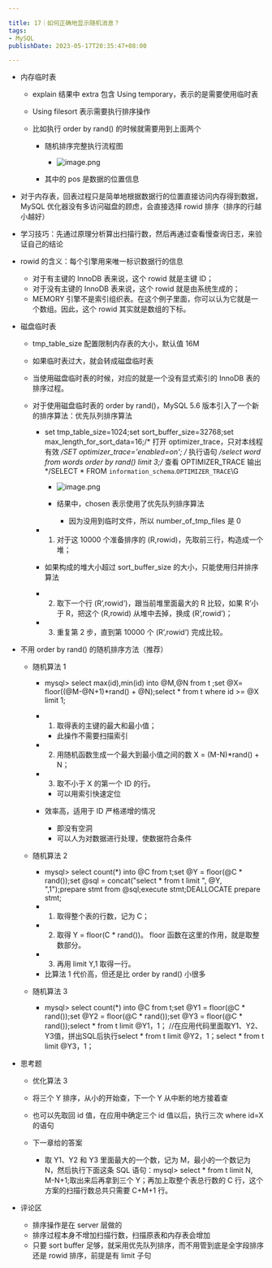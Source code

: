 ```yaml
---

title: 17｜如何正确地显示随机消息？
tags:
- MySQL
publishDate: 2023-05-17T20:35:47+08:00

---
```


- 内存临时表

  - explain 结果中 extra 包含 Using temporary，表示的是需要使用临时表
  - Using filesort 表示需要执行排序操作
  - 比如执行 order by rand() 的时候就需要用到上面两个
  
    - 随机排序完整执行流程图
      - ![image.png](https://cdn.jsdelivr.net/gh/11ze/static/images/mysql45-17-1.png)

    - 其中的 pos 是数据的位置信息

- 对于内存表，回表过程只是简单地根据数据行的位置直接访问内存得到数据，MySQL 优化器没有多访问磁盘的顾虑，会直接选择 rowid 排序（排序的行越小越好）
- 学习技巧：先通过原理分析算出扫描行数，然后再通过查看慢查询日志，来验证自己的结论
- rowid 的含义：每个引擎用来唯一标识数据行的信息

  - 对于有主键的 InnoDB 表来说，这个 rowid 就是主键 ID；
  - 对于没有主键的 InnoDB 表来说，这个 rowid 就是由系统生成的；
  - MEMORY 引擎不是索引组织表。在这个例子里面，你可以认为它就是一个数组。因此，这个 rowid 其实就是数组的下标。

- 磁盘临时表

  - tmp_table_size 配置限制内存表的大小，默认值 16M
  - 如果临时表过大，就会转成磁盘临时表
  - 当使用磁盘临时表的时候，对应的就是一个没有显式索引的 InnoDB 表的排序过程。
  - 对于使用磁盘临时表的 order by rand()，MySQL 5.6 版本引入了一个新的排序算法：优先队列排序算法

    - set tmp_table_size=1024;set sort_buffer_size=32768;set max_length_for_sort_data=16;/* 打开 optimizer_trace，只对本线程有效 */SET optimizer_trace='enabled=on'; /* 执行语句 */select word from words order by rand() limit 3;/* 查看 OPTIMIZER_TRACE 输出 */SELECT * FROM `information_schema`.`OPTIMIZER_TRACE`\G
      - ![image.png](https://cdn.jsdelivr.net/gh/11ze/static/images/mysql45-17-2.png)


      - 结果中，chosen 表示使用了优先队列排序算法

        - 因为没用到临时文件，所以 number_of_tmp_files 是 0

    - 1. 对于这 10000 个准备排序的 (R,rowid)，先取前三行，构造成一个堆；
    
    - 如果构成的堆大小超过 sort_buffer_size 的大小，只能使用归并排序算法
    
    - 2. 取下一个行 (R’,rowid’)，跟当前堆里面最大的 R 比较，如果 R’小于 R，把这个 (R,rowid) 从堆中去掉，换成 (R’,rowid’)；
    - 3. 重复第 2 步，直到第 10000 个 (R’,rowid’) 完成比较。

- 不用 order by rand() 的随机排序方法（推荐）

  - 随机算法 1
  
    - mysql> select max(id),min(id) into @M,@N from t ;set @X= floor((@M-@N+1)*rand() + @N);select * from t where id >= @X limit 1;
    - 1. 取得表的主键的最大和最小值；
    
      - 此操作不需要扫描索引
    
    - 2. 用随机函数生成一个最大到最小值之间的数 X = (M-N)*rand() + N；
    - 3. 取不小于 X 的第一个 ID 的行。
    
      - 可以用索引快速定位
    
    - 效率高，适用于 ID 严格递增的情况
    
      - 即没有空洞
      - 可以人为对数据进行处理，使数据符合条件
  
  - 随机算法 2
  
    - mysql> select count(*) into @C from t;set @Y = floor(@C * rand());set @sql = concat("select * from t limit ", @Y, ",1");prepare stmt from @sql;execute stmt;DEALLOCATE prepare stmt;
    - 1. 取得整个表的行数，记为 C；
    - 2. 取得 Y = floor(C * rand())。 floor 函数在这里的作用，就是取整数部分。
    - 3. 再用 limit Y,1 取得一行。
    - 比算法 1 代价高，但还是比 order by rand() 小很多
  
  - 随机算法 3
  
    - mysql> select count(*) into @C from t;set @Y1 = floor(@C * rand());set @Y2 = floor(@C * rand());set @Y3 = floor(@C * rand());select * from t limit @Y1，1； //在应用代码里面取Y1、Y2、Y3值，拼出SQL后执行select * from t limit @Y2，1；select * from t limit @Y3，1；

- 思考题

  - 优化算法 3
  
  - 将三个 Y 排序，从小的开始查，下一个 Y 从中断的地方接着查
  - 也可以先取回 id 值，在应用中确定三个 id 值以后，执行三次 where id=X 的语句
  - 下一章给的答案
  
    - 取 Y1、Y2 和 Y3 里面最大的一个数，记为 M，最小的一个数记为 N，然后执行下面这条 SQL 语句：mysql> select * from t limit N, M-N+1;取出来后再拿到三个 Y；再加上取整个表总行数的 C 行，这个方案的扫描行数总共只需要 C+M+1 行。

- 评论区

  - 排序操作是在 server 层做的
  - 排序过程本身不增加扫描行数，扫描原表和内存表会增加
  - 只要 sort buffer 足够，就采用优先队列排序，而不用管到底是全字段排序还是 rowid 排序，前提是有 limit 子句
